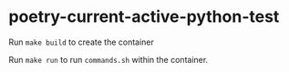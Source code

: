 # poetry-current-active-python-test

Run `make build` to create the container

Run `make run` to run `commands.sh` within the container.
